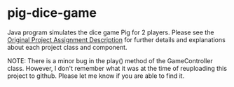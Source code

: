 # pig-dice-game
Java program simulates the dice game Pig for 2 players.
Please see the [Original Project Assignment Description](https://github.com/smeraldoflower/pig-dice-game/blob/main/Original%20Project%20Assignment%20Description.pdf) for further details and explanations about each project class and component.

NOTE: There is a minor bug in the play() method of the GameController class. However, I don't remember what it was at the time of reuploading this project to github. Please let me know if you are able to find it.
